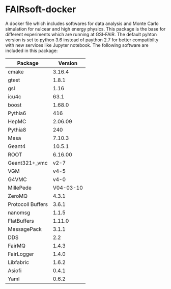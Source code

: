 # FAIRsoft-docker

A docker file which includes softwares for data analysis and Monte Carlo simulation for nulcear and high energy physics.
This package is the base for different experiments which are running at GSI-FAIR. The default pyhton version is set to
python 3.6 instead of paython 2.7 for better compatibilty with new services like Jupyter notebook.
The following software are included in this package:

|Package|Version|
|---|---|
| cmake  |3.16.4 |
| gtest  |1.8.1|
| gsl    |1.16|
| icu4c  |63.1|
| boost  |1.68.0|
| Pythia6 |416|
| HepMC  |2.06.09|
| Pythia8| 240|
| Mesa | 7.10.3|
| Geant4 |10.5.1|
| ROOT | 6.16.00|
| Geant321+_vmc| v2-7|
| VGM| v4-5|
| G4VMC| v4-0|
| MillePede |V04-03-10|
| ZeroMQ |4.3.1|
| Protocoll Buffers| 3.6.1|
| nanomsg |1.1.5|
| FlatBuffers |1.11.0|
| MessagePack |3.1.1|
| DDS |2.2|
| FairMQ |1.4.3|
| FairLogger |1.4.0|
| Libfabric |1.6.2|
| Asiofi |0.4.1|
| Yaml |0.6.2|

